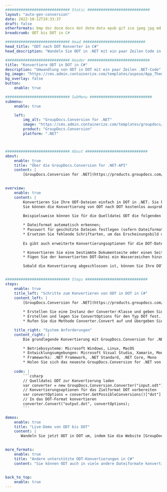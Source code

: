 ```yaml
---
############################# Static ############################
layout: "auto-gen-conversion"
date: 2022-10-12T19:33:37
draft: false
otherformats: bmp doc docm docx dot dotm dotx epub gif ico jpeg jpg md odt ott pdf png psd rtf tex tif tiff txt xps
breadcrumb: ODT bis DOT in C#

############################# Head ############################
head_title: "ODT nach DOT Konverter in C#"
head_description: "Wandeln Sie ODT in .NET mit ein paar Zeilen Code in DOT um. Verwenden Sie die GroupDocs Document Conversion API, um über 160 Dateiformate zu konvertieren."

############################# Header ############################
title: "Konvertiere ODT in DOT in C#"
description: "Umwandlung von ODT in DOT mit ein paar Zeilen .NET-Code"
bg_image: "https://cms.admin.containerize.com/templates/aspose/App_Themes/V3/images/bg/header1.png"
bg_overlay: false
button:
    enable: true

############################# SubMenu ############################
submenu:
    enable: true

    left:
        img_alt: "GroupDocs.Conversion for .NET"
        image: "https://cms.admin.containerize.com/templates/groupdocs/images/product-logos/90x90-noborder/groupdocs-conversion-net.png"
        product: "GroupDocs.Conversion"
        platform: ".NET"



############################# About ############################
about:
    enable: true
    title: "Über die GroupDocs.Conversion for .NET-API"
    content: |
        [GroupDocs.Conversion for .NET](https://products.groupdocs.com/conversion/net/) kann verwendet werden, um Microsoft Word, Excel, PowerPoint, PDF, Visio und andere Formate zu konvertieren. GroupDocs.Conversion ist eine eigenständige API, die sich für Backend- und interne Systeme eignet, bei denen eine hohe Leistung erforderlich ist. Es ist unabhängig von Software wie Microsoft oder Open Office.
    

overview:
    enable: true
    content: |
        Konvertieren Sie Ihre ODT-Dateien einfach in DOT in .NET. Sie können nur ein paar C#-Codezeilen auf jeder Plattform Ihrer Wahl verwenden, z. B. Windows, Linux, macOS.
        Sie können die Konvertierung von ODT nach DOT kostenlos ausprobieren und die Qualität der Konvertierungsergebnisse bewerten. Neben einfachen Dateikonvertierungsszenarien können Sie erweiterte Optionen zum Laden der Quelldatei ODT und zum Speichern des Ausgabeergebnisses DOT ausprobieren. 
        
        Beispielsweise können Sie für die Quelldatei ODT die folgenden Ladeoptionen verwenden:

        * Dateiformat automatisch erkennen;
        * Passwort für geschützte Dateien festlegen (sofern Dateiformat dies unterstützt);
        * Ersetzen Sie fehlende Schriftarten, um das Erscheinungsbild des Dokuments beizubehalten.
        
        Es gibt auch erweiterte Konvertierungsoptionen für die DOT-Datei:

        * Konvertieren Sie eine bestimmte Dokumentseite oder einen Seitenbereich;
        * Fügen Sie der konvertierten DOT-Datei ein Wasserzeichen hinzu und vieles mehr.

        Sobald die Konvertierung abgeschlossen ist, können Sie Ihre DOT-Datei im lokalen Dateipfad oder auf einem Speicher von Drittanbietern wie FTP, Amazon S3, Google Drive, Dropbox usw. speichern. Bitte beachten Sie, dass Sie ODT in DOT muss keine zusätzliche Software installiert werden - wie MS Office, Open Office, Adobe Acrobat Reader etc.


############################# Steps ############################
steps:
    enable: true
    title_left: "Schritte zum Konvertieren von ODT in DOT in C#"
    content_left: |
        [GroupDocs.Conversion for .NET](https://products.groupdocs.com/conversion/net/) erleichtert Entwicklern das Konvertieren einer ODT-Datei in DOT mit wenigen Codezeilen.
        
        * Erstellen Sie eine Instanz der Converter-Klasse und geben Sie die Datei ODT mit dem vollständigen Pfad an
        * Erstellen und legen Sie ConvertOptions für den Typ DOT fest.
        * Rufen Sie die Methode Converter.Convert auf und übergeben Sie den vollständigen Pfad und das Format (DOT) als Parameter

    title_right: "System Anforderungen"
    content_right: |
        Die grundlegende Konvertierung mit GroupDocs.Conversion for .NET kann in nur wenigen einfachen Schritten durchgeführt werden. Unsere APIs werden auf allen wichtigen Plattformen und Betriebssystemen unterstützt. Stellen Sie vor dem Ausführen des folgenden Codes sicher, dass die folgenden Voraussetzungen auf Ihrem System installiert sind.

        * Betriebssysteme: Microsoft Windows, Linux, MacOS
        * Entwicklungsumgebungen: Microsoft Visual Studio, Xamarin, MonoDevelop
        * Frameworks: .NET Framework, .NET Standard, .NET Core, Mono
        * Holen Sie sich das neueste GroupDocs.Conversion for .NET von [Nuget](https://www.nuget.org/packages/groupdocs.conversion)
         
    code: |
        ```csharp    
        // Quelldatei ODT zur Konvertierung laden
        var converter = new GroupDocs.Conversion.Converter("input.odt");
        // Konvertierungsoptionen für das Zielformat DOT vorbereiten
        var convertOptions = converter.GetPossibleConversions()["dot"].ConvertOptions;
        // In das DOT-Format konvertieren
        converter.Convert("output.dot", convertOptions);
        ```

demos:
    enable: true
    title: "Live-Demo von ODT bis DOT"
    content: |
       Wandeln Sie jetzt ODT in DOT um, indem Sie die Website [GroupDocs.Conversion App](https://products.groupdocs.app/conversion/family) besuchen. Die Online-Demo hat die folgenden Vorteile
          

more_formats:
    enable: true
    title: "Andere unterstützte ODT-Konvertierungen in C#"
    content: "Sie können ODT auch in viele andere Dateiformate konvertieren. Bitte sehen Sie sich die Liste unten an."
       
       
back_to_top:
    enable: true
---
```

